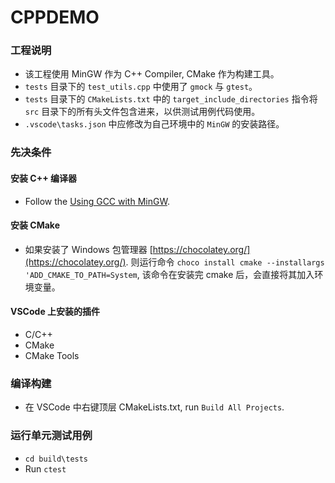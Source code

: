 # CPPDEMO

### 工程说明

*   该工程使用 MinGW 作为 C++ Compiler, CMake 作为构建工具。
*   `tests` 目录下的 `test_utils.cpp` 中使用了 `gmock` 与 `gtest`。
*   `tests` 目录下的 `CMakeLists.txt` 中的 `target_include_directories` 指令将 `src` 目录下的所有头文件包含进来，以供测试用例代码使用。
*   `.vscode\tasks.json` 中应修改为自己环境中的 `MinGW` 的安装路径。

### 先决条件

#### 安装 C++ 编译器

*   Follow the
[Using GCC with MinGW](https://code.visualstudio.com/docs/cpp/config-mingw).

#### 安装 CMake

*   如果安装了 Windows 包管理器 
[https://chocolatey.org/](https://chocolatey.org/).
则运行命令 `choco install cmake --installargs 'ADD_CMAKE_TO_PATH=System`, 该命令在安装完 cmake 后，会直接将其加入环境变量。

#### VSCode 上安装的插件

*   C/C++
*   CMake
*   CMake Tools

### 编译构建

*   在 VSCode 中右键顶层 CMakeLists.txt, run `Build All Projects`.

### 运行单元测试用例

*   `cd build\tests`
*   Run `ctest`


